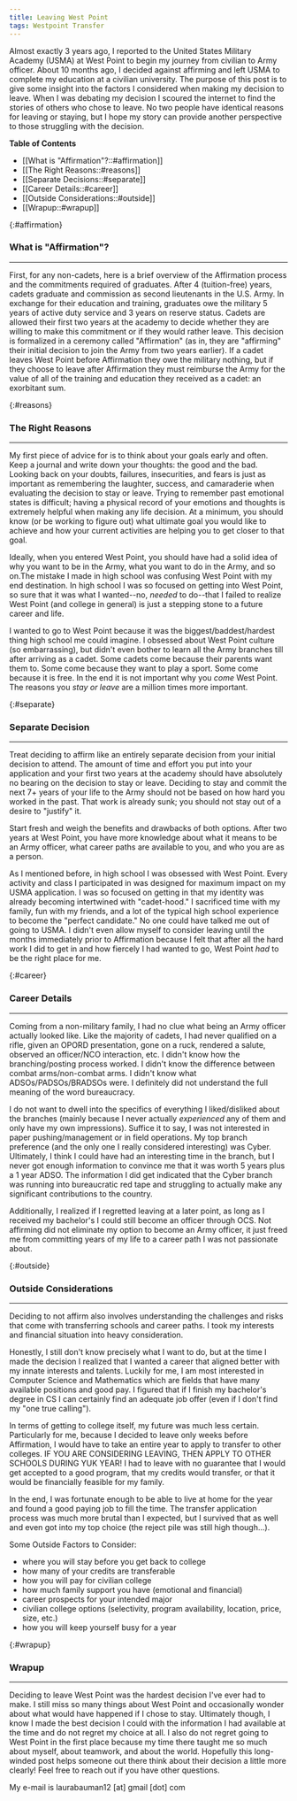 ```yaml
---
title: Leaving West Point
tags: Westpoint Transfer
---
```


Almost exactly 3 years ago, I reported to the United States Military Academy (USMA) at West Point to begin my journey from civilian to Army officer. About 10 months ago, I decided against affirming and left USMA to complete my education at a civilian university. The purpose of this post is to give some insight into the factors I considered when making my decision to leave. When I was debating my decision I scoured the internet to find the stories of others who chose to leave. No two people have identical reasons for leaving or staying, but I hope my story can provide another perspective to those struggling with the decision.

**Table of Contents**
- [[What is "Affirmation"?::#affirmation]]
- [[The Right Reasons::#reasons]]
- [[Separate Decisions::#separate]]
- [[Career Details::#career]]
- [[Outside Considerations::#outside]]
- [[Wrapup::#wrapup]]

{:#affirmation}
### What is "Affirmation"?
---

First, for any non-cadets, here is a brief overview of the Affirmation process and the commitments required of graduates. After 4 (tuition-free) years, cadets graduate and commission as second lieutenants in the U.S. Army. In exchange for their education and training, graduates owe the military 5 years of active duty service and 3 years on reserve status. Cadets are allowed their first two years at the academy to decide whether they are willing to make this commitment or if they would rather leave. This decision is formalized in a ceremony called "Affirmation" (as in, they are "affirming" their initial decision to join the Army from two years earlier). If a cadet leaves West Point before Affirmation they owe the military nothing, but if they choose to leave after Affirmation they must reimburse the Army for the value of all of the training and education they received as a cadet: an exorbitant sum. 

{:#reasons}
### The Right Reasons
---

My first piece of advice for is to think about your goals early and often. Keep a journal and write down your thoughts: the good and the bad. Looking back on your doubts, failures, insecurities, and fears is just as important as remembering the laughter, success, and camaraderie when evaluating the decision to stay or leave. Trying to remember past emotional states is difficult; having a physical record of your emotions and thoughts is extremely helpful when making any life decision. At a minimum, you should know (or be working to figure out) what ultimate goal you would like to achieve and how your current activities are helping you to get closer to that goal. 

Ideally, when you entered West Point, you should have had a solid idea of why you want to be in the Army, what you want to do in the Army, and so on.The mistake I made in high school was confusing West Point with my end destination. In high school I was so focused on getting into West Point, so sure that it was what I wanted--no, *needed* to do--that I failed to realize West Point (and college in general) is just a stepping stone to a future career and life. 

I wanted to go to West Point because it was the biggest/baddest/hardest thing high school me could imagine. I obsessed about West Point culture (so embarrassing), but didn't even bother to learn all the Army branches till after arriving as a cadet. Some cadets come because their parents want them to. Some come because they want to play a sport. Some come because it is free. In the end it is not important why you *come* West Point. The reasons you *stay or leave* are a million times more important.

{:#separate}
### Separate Decision
---

Treat deciding to affirm like an entirely separate decision from your initial decision to attend. The amount of time and effort you put into your application and your first two years at the academy should have absolutely no bearing on the decision to stay or leave. Deciding to stay and commit the next 7+ years of your life to the Army should not be based on how hard you worked in the past. That work is already sunk; you should not stay out of a desire to "justify" it. 

Start fresh and weigh the benefits and drawbacks of both options. After two years at West Point, you have more knowledge about what it means to be an Army officer, what career paths are available to you, and who you are as a person. 

As I mentioned before, in high school I was obsessed with West Point. Every activity and class I participated in was designed for maximum impact on my USMA application. I was so focused on getting in that my identity was already becoming intertwined with "cadet-hood." I sacrificed time with my family, fun with my friends, and a lot of the typical high school experience to become the "perfect candidate." No one could have talked me out of going to USMA. I didn't even allow myself to consider leaving until the months immediately prior to Affirmation because I felt that after all the hard work I did to get in and how fiercely I had wanted to go, West Point *had* to be the right place for me. 

{:#career}
### Career Details
---

Coming from a non-military family, I had no clue what being an Army officer actually looked like. Like the majority of cadets, I had never qualified on a rifle, given an OPORD presentation, gone on a ruck, rendered a salute, observed an officer/NCO interaction, etc. I didn't know how the branching/posting process worked. I didn't know the difference between combat arms/non-combat arms. I didn't know what ADSOs/PADSOs/BRADSOs were. I definitely did not understand the full meaning of the word bureaucracy. 

I do not want to dwell into the specifics of everything I liked/disliked about the branches (mainly because I never actually *experienced* any of them and only have my own impressions). Suffice it to say, I was not interested in paper pushing/management or in field operations. My top branch preference (and the only one I really considered interesting) was Cyber. Ultimately, I think I could have had an interesting time in the branch, but I never got enough information to convince me that it was worth 5 years plus a 1 year ADSO. The information I did get indicated that the Cyber branch was running into bureaucratic red tape and struggling to actually make any significant contributions to the country. 

Additionally, I realized if I regretted leaving at a later point, as long as I received my bachelor's I could still become an officer through OCS. Not affirming did not eliminate my option to become an Army officer, it just freed me from committing years of my life to a career path I was not passionate about.


{:#outside}
### Outside Considerations
---

Deciding to not affirm also involves understanding the challenges and risks that come with transferring schools and career paths. I took my interests and financial situation into heavy consideration. 

Honestly, I still don't know precisely what I want to do, but at the time I made the decision I realized that I wanted a career that aligned better with my innate interests and talents. Luckily for me, I am most interested in Computer Science and Mathematics which are fields that have many available positions and good pay. I figured that if I finish my bachelor's degree in CS I can certainly find an adequate job offer (even if I don't find my "one true calling").

In terms of getting to college itself, my future was much less certain. Particularly for me, because I decided to leave only weeks before Affirmation, I would have to take an entire year to apply to transfer to other colleges. IF YOU ARE CONSIDERING LEAVING, THEN APPLY TO OTHER SCHOOLS DURING YUK YEAR! I had to leave with no guarantee that I would get accepted to a good program, that my credits would transfer, or that it would be financially feasible for my family. 

In the end, I was fortunate enough to be able to live at home for the year and found a good paying job to fill the time. The transfer application process was much more brutal than I expected, but I survived that as well and even got into my top choice (the reject pile was still high though...). 

Some Outside Factors to Consider:
+ where you will stay before you get back to college
+ how many of your credits are transferable
+ how you will pay for civilian college
+ how much family support you have (emotional and financial)
+ career prospects for your intended major
+ civilian college options (selectivity, program availability, location, price, size, etc.)
+ how you will keep yourself busy for a year

{:#wrapup}
### Wrapup
---

Deciding to leave West Point was the hardest decision I've ever had to make. I still miss so many things about West Point and occasionally wonder about what would have happened if I chose to stay. Ultimately though, I know I made the best decision I could with the information I had available at the time and do not regret my choice at all. I also do not regret going to West Point in the first place because my time there taught me so much about myself, about teamwork, and about the world. Hopefully this long-winded post helps someone out there think about their decision a little more clearly! Feel free to reach out if you have other questions. 

My e-mail is laurabauman12 [at] gmail [dot] com